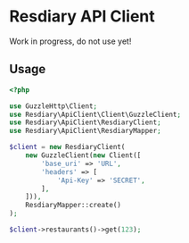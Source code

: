 # Resdiary API Client

Work in progress, do not use yet!

Usage
-----

```php
<?php

use GuzzleHttp\Client;
use Resdiary\ApiClient\Client\GuzzleClient;
use Resdiary\ApiClient\ResdiaryClient;
use Resdiary\ApiClient\ResdiaryMapper;

$client = new ResdiaryClient(
    new GuzzleClient(new Client([
        'base_uri' => 'URL',
        'headers' => [
            'Api-Key' => 'SECRET',
        ],
    ])),
    ResdiaryMapper::create()
);

$client->restaurants()->get(123);
```